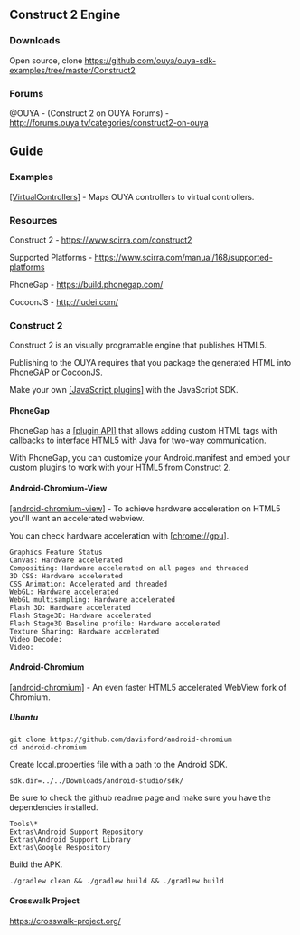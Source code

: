## Construct 2 Engine

### Downloads
Open source, clone https://github.com/ouya/ouya-sdk-examples/tree/master/Construct2

### Forums

@OUYA - (Construct 2 on OUYA Forums) - http://forums.ouya.tv/categories/construct2-on-ouya<br/>

## Guide

### Examples

<a target=_blank href="https://github.com/ouya/ouya-sdk-examples/tree/master/Construct2/VirtualController">[VirtualControllers]</a> - Maps OUYA controllers to virtual controllers.

### Resources

Construct 2 - https://www.scirra.com/construct2

Supported Platforms - https://www.scirra.com/manual/168/supported-platforms

PhoneGap - https://build.phonegap.com/

CocoonJS - http://ludei.com/

### Construct 2

Construct 2 is an visually programable engine that publishes HTML5.

Publishing to the OUYA requires that you package the generated HTML into PhoneGAP or CocoonJS.

Make your own <a target=_blank href="https://www.scirra.com/tutorials/352/plugins-roll-your-own-with-the-javascript-sdk">[JavaScript plugins]</a> with the JavaScript SDK.

#### PhoneGap

PhoneGap has a <A target=_blank href="http://docs.phonegap.com/en/edge/guide_platforms_android_plugin.md.html#Android%20Plugins">[plugin API]</a> that allows adding custom HTML tags with callbacks to interface HTML5 with Java for two-way communication.

With PhoneGap, you can customize your Android.manifest and embed your custom plugins to work with your HTML5 from Construct 2.

#### Android-Chromium-View

<a target=_blank href="https://github.com/davisford/android-chromium-view">[android-chromium-view]</a> - To achieve hardware acceleration on HTML5 you'll want an accelerated webview.

You can check hardware acceleration with <a target=_blank href="chrome://gpu">[chrome://gpu]</a>.

```
Graphics Feature Status
Canvas: Hardware accelerated
Compositing: Hardware accelerated on all pages and threaded
3D CSS: Hardware accelerated
CSS Animation: Accelerated and threaded
WebGL: Hardware accelerated
WebGL multisampling: Hardware accelerated
Flash 3D: Hardware accelerated
Flash Stage3D: Hardware accelerated
Flash Stage3D Baseline profile: Hardware accelerated
Texture Sharing: Hardware accelerated
Video Decode: 
Video: 
```

#### Android-Chromium

<a target=_blank href="https://github.com/davisford/android-chromium">[android-chromium]</a> - An even faster HTML5 accelerated WebView fork of Chromium.

##### Ubuntu

```
git clone https://github.com/davisford/android-chromium
cd android-chromium
```

Create local.properties file with a path to the Android SDK.

```
sdk.dir=../../Downloads/android-studio/sdk/
```

Be sure to check the github readme page and make sure you have the dependencies installed.

```
Tools\*
Extras\Android Support Repository
Extras\Android Support Library
Extras\Google Respository
```

Build the APK.

```
./gradlew clean && ./gradlew build && ./gradlew build
```

#### Crosswalk Project

https://crosswalk-project.org/
